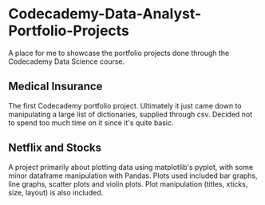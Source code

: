 # Codecademy-Data-Analyst-Portfolio-Projects

A place for me to showcase the portfolio projects done through the Codecademy Data Science course.

## Medical Insurance
The first Codecademy portfolio project. Ultimately it just came down to manipulating a large list of dictionaries, supplied through csv. Decided not to spend too much time on it since it's quite basic.

## Netflix and Stocks
A project primarily about plotting data using matplotlib's pyplot, with some minor dataframe manipulation with Pandas. Plots used included bar graphs, line graphs, scatter plots and violin plots. Plot manipulation (titles, xticks, size, layout) is also included.